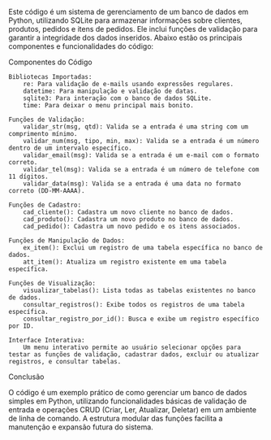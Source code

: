 Este código é um sistema de gerenciamento de um banco de dados em Python, utilizando SQLite para armazenar informações 
sobre clientes, produtos, pedidos e itens de pedidos. Ele inclui funções de validação para garantir a integridade dos 
dados inseridos. Abaixo estão os principais componentes e funcionalidades do código:

Componentes do Código

    Bibliotecas Importadas:
        re: Para validação de e-mails usando expressões regulares.
        datetime: Para manipulação e validação de datas.
        sqlite3: Para interação com o banco de dados SQLite.
        time: Para deixar o menu principal mais bonito.

    Funções de Validação:
        validar_str(msg, qtd): Valida se a entrada é uma string com um comprimento mínimo.
        validar_num(msg, tipo, min, max): Valida se a entrada é um número dentro de um intervalo específico.
        validar_email(msg): Valida se a entrada é um e-mail com o formato correto.
        validar_tel(msg): Valida se a entrada é um número de telefone com 11 dígitos.
        validar_data(msg): Valida se a entrada é uma data no formato correto (DD-MM-AAAA).

    Funções de Cadastro:
        cad_cliente(): Cadastra um novo cliente no banco de dados.
        cad_produto(): Cadastra um novo produto no banco de dados.
        cad_pedido(): Cadastra um novo pedido e os itens associados.

    Funções de Manipulação de Dados:
        ex_item(): Exclui um registro de uma tabela específica no banco de dados.
        att_item(): Atualiza um registro existente em uma tabela específica.

    Funções de Visualização:
        visualizar_tabelas(): Lista todas as tabelas existentes no banco de dados.
        consultar_registros(): Exibe todos os registros de uma tabela específica.
        consultar_registro_por_id(): Busca e exibe um registro específico por ID.

    Interface Interativa:
        Um menu interativo permite ao usuário selecionar opções para testar as funções de validação, cadastrar dados, excluir ou atualizar registros, e consultar tabelas.

Conclusão

O código é um exemplo prático de como gerenciar um banco de dados simples em Python, utilizando funcionalidades básicas 
de validação de entrada e operações CRUD (Criar, Ler, Atualizar, Deletar) em um ambiente de linha de comando. A estrutura 
modular das funções facilita a manutenção e expansão futura do sistema.
